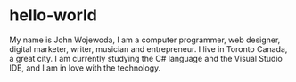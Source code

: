# hello-world

My name is John Wojewoda, I am a computer programmer, web designer, digital marketer, writer, musician and entrepreneur. I live in Toronto Canada, a great city. I am currently studying the C# language and the Visual Studio IDE, and I am in love with the technology.
